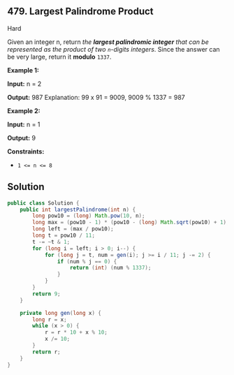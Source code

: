 ## 479\. Largest Palindrome Product

Hard

Given an integer n, return _the **largest palindromic integer** that can be represented as the product of two `n`\-digits integers_. Since the answer can be very large, return it **modulo** `1337`.

**Example 1:**

**Input:** n = 2

**Output:** 987 Explanation: 99 x 91 = 9009, 9009 % 1337 = 987

**Example 2:**

**Input:** n = 1

**Output:** 9

**Constraints:**

*   `1 <= n <= 8`

## Solution

```java
public class Solution {
    public int largestPalindrome(int n) {
        long pow10 = (long) Math.pow(10, n);
        long max = (pow10 - 1) * (pow10 - (long) Math.sqrt(pow10) + 1);
        long left = (max / pow10);
        long t = pow10 / 11;
        t -= ~t & 1;
        for (long i = left; i > 0; i--) {
            for (long j = t, num = gen(i); j >= i / 11; j -= 2) {
                if (num % j == 0) {
                    return (int) (num % 1337);
                }
            }
        }
        return 9;
    }

    private long gen(long x) {
        long r = x;
        while (x > 0) {
            r = r * 10 + x % 10;
            x /= 10;
        }
        return r;
    }
}
```